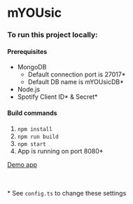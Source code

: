# mYOUsic

### To run this project locally:

#### Prerequisites

* MongoDB
    * Default connection port is 27017*
    * Default DB name is mYOUsicDB*
* Node.js
* Spotify Client ID* & Secret*

#### Build commands

1. `npm install`
2. `npm run build`
3. `npm start`
4. App is running on port 8080*

<a href="https://myousicapp.onrender.com/">
    Demo app
</a>

<br></br>
\* See `config.ts` to change these settings